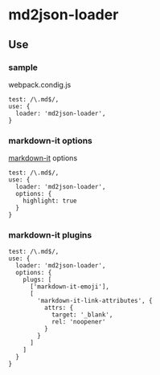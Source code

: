 # md2json-loader

## Use

### sample

webpack.condig.js
```
test: /\.md$/,
use: {
  loader: 'md2json-loader',
}
```

### markdown-it options

[markdown-it](https://github.com/markdown-it/markdown-it) options

```
test: /\.md$/,
use: {
  loader: 'md2json-loader',
  options: {
    highlight: true
  }
}
```

### markdown-it plugins
```
test: /\.md$/,
use: {
  loader: 'md2json-loader',
  options: {
    plugs: [
      ['markdown-it-emoji'],
      [
        'markdown-it-link-attributes', {
          attrs: {
            target: '_blank',
            rel: 'noopener'
          }
        }
      ]
    ]
  }
}
```
